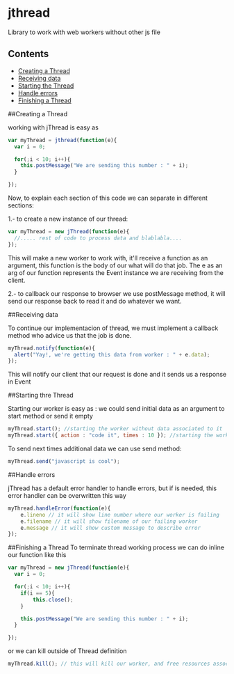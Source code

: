 # jthread

Library to work with web workers without other js file

Contents
-----
* [Creating a Thread](#creating-a-thread)
* [Receiving data](#receiving-data)
* [Starting the Thread](#starting-the-thread)
* [Handle errors](#handle-errors)
* [Finishing a Thread](#finishing-a-thread)


##Creating a Thread

working with jThread is easy as

```javascript
var myThread = jthread(function(e){
  var i = 0;

  for(;i < 10; i++){
    this.postMessage("We are sending this number : " + i);
  }

});
```

Now, to explain each section of this code we can separate in different sections:

1.- to create a new instance of our thread:
```javascript
var myThread = new jThread(function(e){
  //..... rest of code to process data and blablabla....
});
```
This will make a new worker to work with, it'll receive a function as an argument, this function is the body
of our what will do that job.
The e as an arg of our function represents the Event instance we are receiving from the client.

2.- to callback our response to browser we use postMessage method, it will send our response back to read it and do whatever we want.


##Receiving data

To continue our implementacion of thread, we must implement a callback method who advice us that the job is done.

```javascript
myThread.notify(function(e){
  alert("Yay!, we're getting this data from worker : " + e.data);
});
```

This will notify our client that our request is done and it sends us a response in Event


##Starting thre Thread

Starting our worker is easy as :
we could send initial data as an argument to start method or send it empty

````javascript
myThread.start(); //starting the worker without data associated to it
myThread.start({ action : "code it", times : 10 }); //starting the worker with data associated to it
````

To send next times additional data we can use send method:
````javascript
myThread.send("javascript is cool");
````


##Handle errors

jThread has a default error handler to handle errors, but if is needed, this error handler can be overwritten this way

````javascript
myThread.handleError(function(e){
    e.lineno // it will show line number where our worker is failing
    e.filename // it will show filename of our failing worker
    e.message // it will show custom message to describe error
});
````


##Finishing a Thread
To terminate thread working process we can do inline our function like this
````javascript
var myThread = new jThread(function(e){
  var i = 0;

  for(;i < 10; i++){
    if(i == 5){
        this.close();
    }

    this.postMessage("We are sending this number : " + i);
  }

});
````

or we can kill outside of Thread definition
````javascript
myThread.kill(); // this will kill our worker, and free resources associated to it
````
